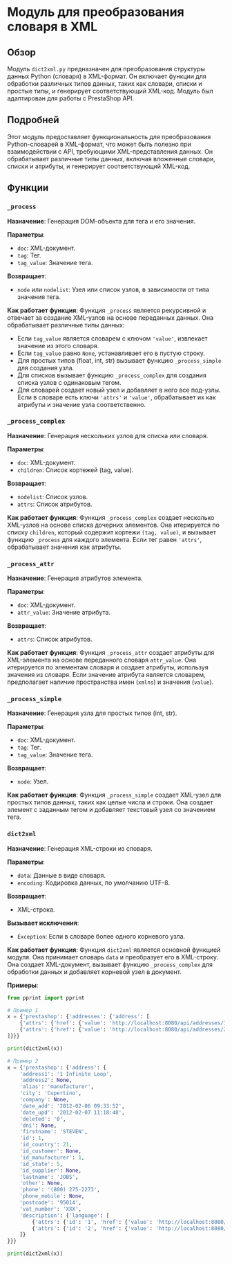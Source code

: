 # Модуль для преобразования словаря в XML

## Обзор

Модуль `dict2xml.py` предназначен для преобразования структуры данных Python (словаря) в XML-формат. Он включает функции для обработки различных типов данных, таких как словари, списки и простые типы, и генерирует соответствующий XML-код. Модуль был адаптирован для работы с PrestaShop API.

## Подробней

Этот модуль предоставляет функциональность для преобразования Python-словарей в XML-формат, что может быть полезно при взаимодействии с API, требующими XML-представления данных. Он обрабатывает различные типы данных, включая вложенные словари, списки и атрибуты, и генерирует соответствующий XML-код.

## Функции

### `_process`

**Назначение**: Генерация DOM-объекта для тега и его значения.

**Параметры**:
- `doc`: XML-документ.
- `tag`: Тег.
- `tag_value`: Значение тега.

**Возвращает**:
- `node` или `nodelist`: Узел или список узлов, в зависимости от типа значения тега.

**Как работает функция**:
Функция `_process` является рекурсивной и отвечает за создание XML-узлов на основе переданных данных. Она обрабатывает различные типы данных:
- Если `tag_value` является словарем с ключом `'value'`, извлекает значение из этого словаря.
- Если `tag_value` равно `None`, устанавливает его в пустую строку.
- Для простых типов (float, int, str) вызывает функцию `_process_simple` для создания узла.
- Для списков вызывает функцию `_process_complex` для создания списка узлов с одинаковым тегом.
- Для словарей создает новый узел и добавляет в него все под-узлы. Если в словаре есть ключи `'attrs'` и `'value'`, обрабатывает их как атрибуты и значение узла соответственно.

### `_process_complex`

**Назначение**: Генерация нескольких узлов для списка или словаря.

**Параметры**:
- `doc`: XML-документ.
- `children`: Список кортежей (tag, value).

**Возвращает**:
- `nodelist`: Список узлов.
- `attrs`: Список атрибутов.

**Как работает функция**:
Функция `_process_complex` создает несколько XML-узлов на основе списка дочерних элементов. Она итерируется по списку `children`, который содержит кортежи `(tag, value)`, и вызывает функцию `_process` для каждого элемента. Если тег равен `'attrs'`, обрабатывает значения как атрибуты.

### `_process_attr`

**Назначение**: Генерация атрибутов элемента.

**Параметры**:
- `doc`: XML-документ.
- `attr_value`: Значение атрибута.

**Возвращает**:
- `attrs`: Список атрибутов.

**Как работает функция**:
Функция `_process_attr` создает атрибуты для XML-элемента на основе переданного словаря `attr_value`. Она итерируется по элементам словаря и создает атрибуты, используя значения из словаря. Если значение атрибута является словарем, предполагает наличие пространства имен (`xmlns`) и значения (`value`).

### `_process_simple`

**Назначение**: Генерация узла для простых типов (int, str).

**Параметры**:
- `doc`: XML-документ.
- `tag`: Тег.
- `tag_value`: Значение тега.

**Возвращает**:
- `node`: Узел.

**Как работает функция**:
Функция `_process_simple` создает XML-узел для простых типов данных, таких как целые числа и строки. Она создает элемент с заданным тегом и добавляет текстовый узел со значением тега.

### `dict2xml`

**Назначение**: Генерация XML-строки из словаря.

**Параметры**:
- `data`: Данные в виде словаря.
- `encoding`: Кодировка данных, по умолчанию UTF-8.

**Возвращает**:
- XML-строка.

**Вызывает исключения**:
- `Exception`: Если в словаре более одного корневого узла.

**Как работает функция**:
Функция `dict2xml` является основной функцией модуля. Она принимает словарь `data` и преобразует его в XML-строку. Она создает XML-документ, вызывает функцию `_process_complex` для обработки данных и добавляет корневой узел в документ.

**Примеры**:

```python
from pprint import pprint

# Пример 1
x = {'prestashop': {'addresses': {'address': [
    {'attrs': {'href': {'value': 'http://localhost:8080/api/addresses/1', 'xmlns': 'http://www.w3.org/1999/xlink'}, 'id': '1'}, 'value': None},
    {'attrs': {'href': {'value': 'http://localhost:8080/api/addresses/2', 'xmlns': 'http://www.w3.org/1999/xlink'}, 'id': '2'}, 'value': None}
]}}}

print(dict2xml(x))

# Пример 2
x = {'prestashop': {'address': {
    'address1': '1 Infinite Loop',
    'address2': None,
    'alias': 'manufacturer',
    'city': 'Cupertino',
    'company': None,
    'date_add': '2012-02-06 09:33:52',
    'date_upd': '2012-02-07 11:18:48',
    'deleted': '0',
    'dni': None,
    'firstname': 'STEVEN',
    'id': 1,
    'id_country': 21,
    'id_customer': None,
    'id_manufacturer': 1,
    'id_state': 5,
    'id_supplier': None,
    'lastname': 'JOBS',
    'other': None,
    'phone': '(800) 275-2273',
    'phone_mobile': None,
    'postcode': '95014',
    'vat_number': 'XXX',
    'description': {'language': [
        {'attrs': {'id': '1', 'href': {'value': 'http://localhost:8080/api/languages/1', 'xmlns': 'http://www.w3.org/1999/xlink'}}, 'value': 'test description english'},
        {'attrs': {'id': '2', 'href': {'value': 'http://localhost:8080/api/languages/1', 'xmlns': 'http://www.w3.org/1999/xlink'}}, 'value': 'test description french'}
    ]}
}}}

print(dict2xml(x))
